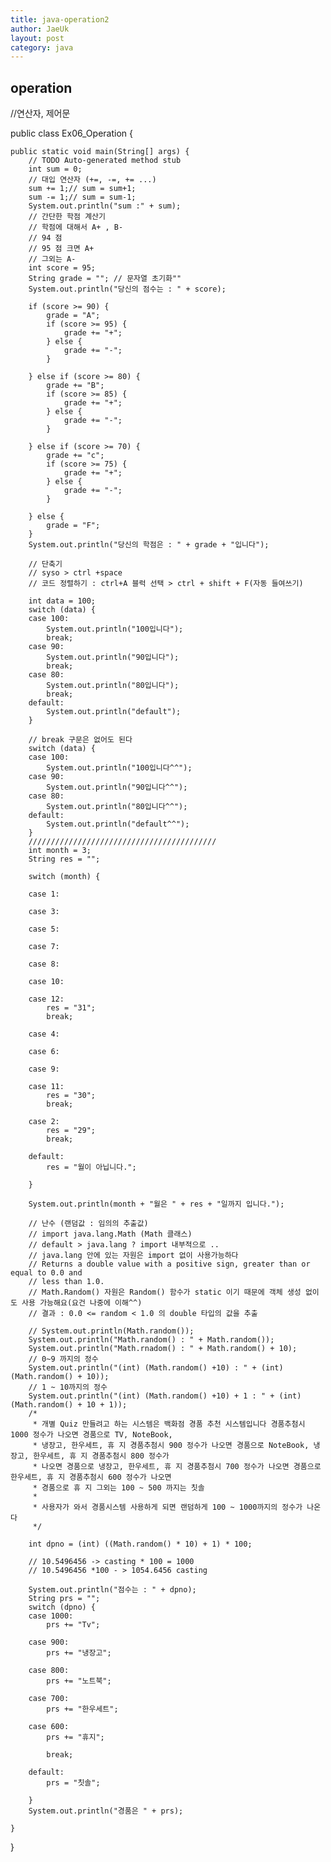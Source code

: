 ```yaml
---
title: java-operation2
author: JaeUk
layout: post
category: java
---
```

## operation


//연산자, 제어문

public class Ex06_Operation {

	public static void main(String[] args) {
		// TODO Auto-generated method stub
		int sum = 0;
		// 대입 연산자 (+=, -=, += ...)
		sum += 1;// sum = sum+1;
		sum -= 1;// sum = sum-1;
		System.out.println("sum :" + sum);
		// 간단한 학점 계산기
		// 학점에 대해서 A+ , B-
		// 94 점
		// 95 점 크면 A+
		// 그외는 A-
		int score = 95;
		String grade = ""; // 문자열 초기화""
		System.out.println("당신의 점수는 : " + score);

		if (score >= 90) {
			grade = "A";
			if (score >= 95) {
				grade += "+";
			} else {
				grade += "-";
			}

		} else if (score >= 80) {
			grade += "B";
			if (score >= 85) {
				grade += "+";
			} else {
				grade += "-";
			}

		} else if (score >= 70) {
			grade += "c";
			if (score >= 75) {
				grade += "+";
			} else {
				grade += "-";
			}

		} else {
			grade = "F";
		}
		System.out.println("당신의 학점은 : " + grade + "입니다");

		// 단축기
		// syso > ctrl +space
		// 코드 정렬하기 : ctrl+A 블럭 선택 > ctrl + shift + F(자동 들여쓰기)

		int data = 100;
		switch (data) {
		case 100:
			System.out.println("100입니다");
			break;
		case 90:
			System.out.println("90입니다");
			break;
		case 80:
			System.out.println("80입니다");
			break;
		default:
			System.out.println("default");
		}

		// break 구문은 없어도 된다
		switch (data) {
		case 100:
			System.out.println("100입니다^^");
		case 90:
			System.out.println("90입니다^^");
		case 80:
			System.out.println("80입니다^^");
		default:
			System.out.println("default^^");
		}
		//////////////////////////////////////////
		int month = 3;
		String res = "";

		switch (month) {

		case 1:

		case 3:

		case 5:

		case 7:

		case 8:

		case 10:

		case 12:
			res = "31";
			break;

		case 4:

		case 6:

		case 9:

		case 11:
			res = "30";
			break;

		case 2:
			res = "29";
			break;

		default:
			res = "월이 아닙니다.";

		}

		System.out.println(month + "월은 " + res + "일까지 입니다.");

		// 난수 (랜덤값 : 임의의 추출값)
		// import java.lang.Math (Math 클래스)
		// default > java.lang ? import 내부적으로 ..
		// java.lang 안에 있는 자원은 import 없이 사용가능하다
		// Returns a double value with a positive sign, greater than or equal to 0.0 and
		// less than 1.0.
		// Math.Random() 자원은 Random() 함수가 static 이기 때문에 객체 생성 없이도 사용 가능해요(요건 나중에 이해^^)
		// 결과 : 0.0 <= random < 1.0 의 double 타입의 값을 추출

		// System.out.println(Math.random());
		System.out.println("Math.random() : " + Math.random());
		System.out.println("Math.rnadom() : " + Math.random() + 10);
		// 0~9 까지의 정수
		System.out.println("(int) (Math.random() +10) : " + (int) (Math.random() + 10));
		// 1 ~ 10까지의 정수
		System.out.println("(int) (Math.random() +10) + 1 : " + (int) (Math.random() + 10 + 1));
		/*
		 * 개별 Quiz 만들려고 하는 시스템은 백화점 경품 추천 시스템입니다 경품추첨시 1000 정수가 나오면 경품으로 TV, NoteBook,
		 * 냉장고, 한우세트, 휴 지 경품추첨시 900 정수가 나오면 경품으로 NoteBook, 냉장고, 한우세트, 휴 지 경품추첨시 800 정수가
		 * 나오면 경품으로 냉장고, 한우세트, 휴 지 경품추첨시 700 정수가 나오면 경품으로 한우세트, 휴 지 경품추첨시 600 정수가 나오면
		 * 경품으로 휴 지 그외는 100 ~ 500 까지는 칫솔
		 * 
		 * 사용자가 와서 경품시스템 사용하게 되면 랜덤하게 100 ~ 1000까지의 정수가 나온다
		 */

		int dpno = (int) ((Math.random() * 10) + 1) * 100;

		// 10.5496456 -> casting * 100 = 1000
		// 10.5496456 *100 - > 1054.6456 casting

		System.out.println("점수는 : " + dpno);
		String prs = "";
		switch (dpno) {
		case 1000:
			prs += "Tv";

		case 900:
			prs += "냉장고";

		case 800:
			prs += "노트북";

		case 700:
			prs += "한우세트";

		case 600:
			prs += "휴지";

			break;

		default:
			prs = "칫솔";

		}
		System.out.println("경품은 " + prs);

	}

}
